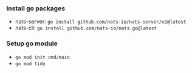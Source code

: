 ### Install go packages
- nats-server: `go install github.com/nats-io/nats-server/v2@latest`
- nats-cli: `go install github.com/nats-io/nats.go@latest`

### Setup go module
- `go mod init cmd/main`
- `go mod tidy`